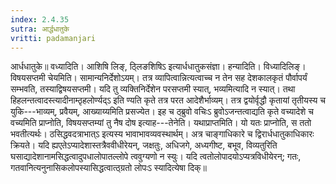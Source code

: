 ```yaml
---
index: 2.4.35
sutra: आर्द्धधातुके
vritti: padamanjari
---
```


 आर्धधातुके॥ वध्यादिति। आशिषि लिङ्, ठ्लिङशिषिऽ इत्यार्धधातुकसंज्ञा। हन्यादिति। विध्यादिलिङ्। विषयसप्तमी चेयमिति। सामान्यनिर्देशोऽयम्। तत्र व्यापित्वान्नित्यत्वाच्च न तेन सह देशकालकृतं पौर्वापर्यं सम्भवति, तस्याद्विषयसप्तमी। यदि तु व्यक्तिनिर्देशेन परसप्तमी स्यात्, भव्यमित्यादि न स्यात्। तथा हिहलन्तत्वादस्त्यादीनाम्ठृहलोर्ण्यद्ऽ इति ण्यति कृते तत्र परत आदेशैर्भाव्यम्। तत्र द्वयोर्वृद्धौ कृतायां तृतीयस्य च युकि---भाव्यम्, प्रवैयम्, आख्याय्यमिति प्रसज्येत। इह च ठ्ब्रुवो वचिःऽ ब्रुवोऽजन्तत्वाद्यति कृते वच्यादेशे च वच्यमिति प्राप्नोति, विषयसप्तम्यां तु नैष दोष इत्याह---तेनेति। यथाप्राप्तमिति। यो यतः प्राप्नोति, स ततो भवतीत्यर्थः। ठसिद्धवदत्राभात्ऽ इत्यस्य भावाभावव्यवस्थार्थम्। अत्र चाङ्गाधिकारे च द्विरार्धधातुकाधिकारः क्रियते। यदि ह्यएतेऽप्यादेशास्तत्रैववीधीरेयन्, जक्षतुः, अधिजगे, अध्यगीष्ट, बभूव, विव्यतुरिति घसाद्यादेशानामसिद्धत्वादुपधालोपातल्लोपे त्ववुग्यणो न स्युः। यदि त्वतोलोपादयोऽप्यत्रविधीयेरन्; गतः, गतवानित्यनुनासिकलोपस्यासिद्धत्वात्ठ्ग्रतो लोपःऽ स्यादित्येषा दिक्॥
